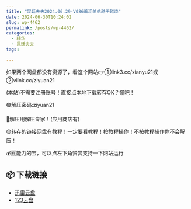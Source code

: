 ```yaml
---
title: "昆廷夫夫2024.06.29-V086羞涩弟弟越干越烧"
date: 2024-06-30T10:24:02
slug: wp-4462
permalink: /posts/wp-4462/
categories:
  - 精华
  - 昆廷夫夫
tags:

---
```


如果两个网盘都没有资源了，看这个网站👉①link3.cc/xianyu21或②vlink.cc/ziyuan21

(本站)不需要注册账号！直接点本地下载转存OK？懂吧！

🟢解压密码:ziyuan21

🔵解压用解压专家！(应用商店有)

🟡转存的链接网盘有教程！一定要看教程！按教程操作！不按教程操作你不会解压！

💰🈶能力的宝，可以点左下角赞赏支持一下网站运行

## 📦 下载链接
- [迅雷云盘](https://blziyuan21.com/pay-download/4462?key=d980e0adee&down_id=0)
- [123云盘](https://blziyuan21.com/pay-download/4462?key=d980e0adee&down_id=1)

